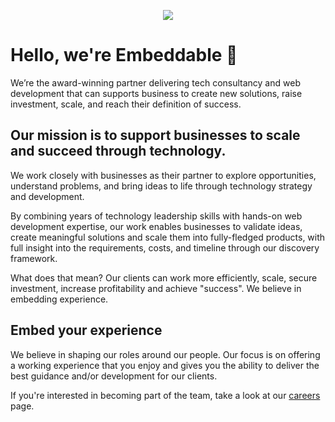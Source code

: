 <p align="center"><a href="https://weareverve.co.uk/" target="_blank"><img src="https://github.com/user-attachments/assets/c59c6fbb-5cd0-4d8f-9beb-079be986b651"></a></p>

# Hello, we're Embeddable 👋 

We’re the award-winning partner delivering tech consultancy and web development that can supports business to create new solutions, raise investment, scale, and reach their definition of success.

## Our mission is to support businesses to scale and succeed through technology.

We work closely with businesses as their partner to explore opportunities, understand problems, and bring ideas to life through technology strategy and development.

By combining years of technology leadership skills with hands-on web development expertise, our work enables businesses to validate ideas, create meaningful solutions and scale them into fully-fledged products, with full insight into the requirements, costs, and timeline through our discovery framework.

What does that mean? Our clients can work more efficiently, scale, secure investment, increase profitability and achieve "success". We believe in embedding experience.

## Embed your experience

We believe in shaping our roles around our people. Our focus is on offering a working experience that you enjoy and gives you the ability to deliver the best guidance and/or development for our clients.

If you're interested in becoming part of the team, take a look at our [careers](https://embeddable.co.uk/careers/) page.


